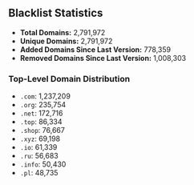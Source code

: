 ## Blacklist Statistics

- **Total Domains:** 2,791,972
- **Unique Domains:** 2,791,972
- **Added Domains Since Last Version:** 778,359
- **Removed Domains Since Last Version:** 1,008,303

### Top-Level Domain Distribution

-  `.com`: 1,237,209
-  `.org`: 235,754
-  `.net`: 172,716
-  `.top`: 86,334
-  `.shop`: 76,667
-  `.xyz`: 69,198
-  `.io`: 61,339
-  `.ru`: 56,683
-  `.info`: 50,430
-  `.pl`: 48,735
